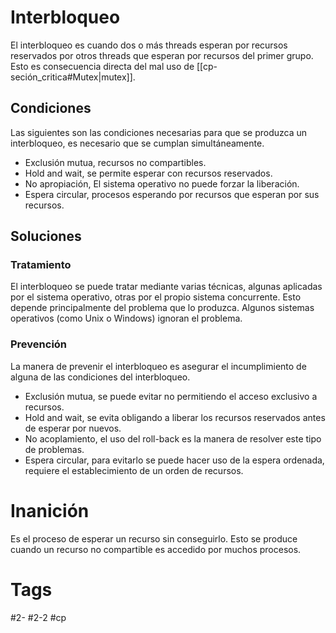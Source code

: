 # Interbloqueo
El interbloqueo es cuando dos o más threads esperan por recursos reservados por otros threads que esperan por recursos del primer grupo. Esto es consecuencia directa del mal uso de [[cp-seción_critica#Mutex|mutex]].
## Condiciones
Las siguientes son las condiciones necesarias para que se produzca un interbloqueo, es necesario que se cumplan simultáneamente.
- Exclusión mutua, recursos no compartibles.
- Hold and wait, se permite esperar con recursos reservados.
- No apropiación, El sistema operativo no puede forzar la liberación.
- Espera circular, procesos esperando por recursos que esperan por sus recursos.

## Soluciones
### Tratamiento
El interbloqueo se puede tratar mediante varias técnicas, algunas aplicadas por el sistema operativo, otras por el propio sistema concurrente. Esto depende principalmente del problema que lo produzca.
Algunos sistemas operativos (como Unix o Windows) ignoran el problema.
### Prevención
La manera de prevenir el interbloqueo es asegurar el incumplimiento de alguna de las condiciones del interbloqueo.
- Exclusión mutua, se puede evitar no permitiendo el acceso exclusivo a recursos.
- Hold and wait, se evita obligando a liberar los recursos reservados antes de esperar por nuevos.
- No acoplamiento, el uso del roll-back es la manera de resolver este tipo de problemas.
- Espera circular, para evitarlo se puede hacer uso de la espera ordenada, requiere el establecimiento de un orden de recursos.

# Inanición
Es el proceso de esperar un recurso sin conseguirlo. Esto se produce cuando un recurso no compartible es accedido por muchos procesos.
# Tags
#2-
#2-2
#cp
